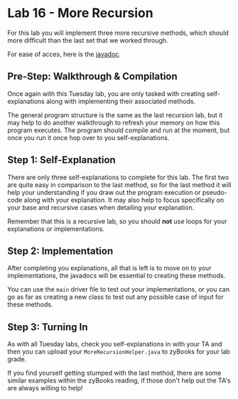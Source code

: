 # Lab 16 - More Recursion
For this lab you will implement three more recursive methods, which should more difficult than the last set that we worked through.

For ease of acces, here is the [javadoc](https://www.cs.colostate.edu/~cs163/javadoc/lab16/package-summary.html).

## Pre-Step: Walkthrough & Compilation
Once again with this Tuesday lab, you are only tasked with creating self-explanations along with implementing their associated methods.

The general program structure is the same as the last recursion lab, but it may help to do another walkthrough to refresh your memory on how this program executes. The program should compile and run at the moment, but once you run it once hop over to you self-explanations.

## Step 1: Self-Explanation
There are only three self-explanations to complete for this lab. The first two are quite easy in comparison to the last method, so for the last method it will help your understanding if you draw out the program execution or pseudo-code along with your explanation. It may also help to focus specifically on your base and recursive cases when detailing your explanation.

Remember that this is a recursive lab, so you should **not** use loops for your explanations or implementations.

## Step 2: Implementation
After completing you explanations, all that is left is to move on to your implementations, the javadocs will be essential to creating these methods.

You can use the `main` driver file to test out your implementations, or you can go as far as creating a new class to test out any possible case of input for these methods.

## Step 3: Turning In
As with all Tuesday labs, check you self-explanations in with your TA and then you can upload your `MoreRecursionHelper.java` to zyBooks for your lab grade.

If you find yourself getting stumped with the last method, there are some similar examples within the zyBooks reading, if those don't help out the TA's are always willing to help!
